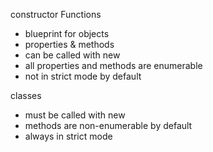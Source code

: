 constructor Functions
- blueprint for objects
- properties & methods
- can be called with new
- all properties and methods are enumerable
- not in strict mode by default

classes
- must be called with new
- methods are non-enumerable by default
- always in strict mode